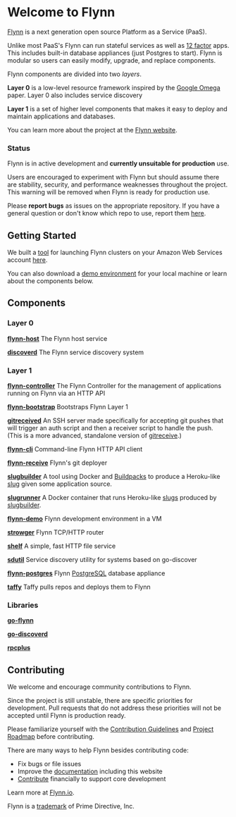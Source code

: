 # Welcome to Flynn

[Flynn](https://flynn.io) is a next generation open source Platform as a Service (PaaS).

Unlike most PaaS's Flynn can run stateful services as well as [12 factor](http://12factor.net/) apps. This includes built-in database appliances (just Postgres to start). Flynn is modular so users can easily modify, upgrade, and replace components.

Flynn components are divided into two _layers_. 

**Layer 0** is a low-level resource framework inspired by the [Google Omega](http://eurosys2013.tudos.org/wp-content/uploads/2013/paper/Schwarzkopf.pdf) paper. Layer 0 also includes service discovery

**Layer 1** is a set of higher level components that makes it easy to deploy and maintain applications and databases.

You can learn more about the project at the [Flynn website](https://flynn.io).

### Status

Flynn is in active development and **currently unsuitable for production** use. 

Users are encouraged to experiment with Flynn but should assume there are stability, security, and performance weaknesses throughout the project. This warning will be removed when Flynn is ready for production use.

Please **report bugs** as issues on the appropriate repository. If you have a general question or don't know which repo to use, report them [here](https://github.com/flynn/flynn/issues).

## Getting Started

We built a [tool](https://flynn.cupcake.io) for launching Flynn clusters on your Amazon Web Services account [here](https://flynn.cupcake.io). 

You can also download a [demo environment](https://github.com/flynn/flynn-demo) for your local machine or learn about the components below.

## Components

### Layer 0

**[flynn-host](https://github.com/flynn/flynn-host)** The Flynn host service

**[discoverd](https://github.com/flynn/discoverd)** The Flynn service discovery system

### Layer 1

**[flynn-controller](https://github.com/flynn/flynn-controller)** The Flynn Controller for the management of applications running on Flynn via an HTTP API

**[flynn-bootstrap](https://github.com/flynn/flynn-bootstrap)** Bootstraps Flynn Layer 1

**[gitreceived](https://github.com/flynn/gitreceived)** An SSH server made specifically for accepting git pushes that will trigger an auth script and then a receiver script to handle the push. (This is a more advanced, standalone version of [gitreceive](https://github.com/progrium/gitreceive).)

**[flynn-cli](https://github.com/flynn/flynn-cli)** Command-line Flynn HTTP API client

**[flynn-receive](https://github.com/flynn/flynn-receive)** Flynn's git deployer

**[slugbuilder](https://github.com/flynn/slugbuilder)** A tool using Docker and [Buildpacks](https://devcenter.heroku.com/articles/buildpacks) to produce a Heroku-like [slug](https://devcenter.heroku.com/articles/slug-compiler) given some application source.

**[slugrunner](https://github.com/flynn/slugrunner)** A Docker container that runs Heroku-like [slugs](https://devcenter.heroku.com/articles/slug-compiler) produced by [slugbuilder](https://github.com/flynn/slugbuilder).

**[flynn-demo](https://github.com/flynn/flynn-demo)** Flynn development environment in a VM

**[strowger](https://github.com/flynn/strowger)** Flynn TCP/HTTP router

**[shelf](https://github.com/flynn/shelf)** A simple, fast HTTP file service

**[sdutil](https://github.com/flynn/sdutil)** Service discovery utility for systems based on go-discover

**[flynn-postgres](https://github.com/flynn/flynn-postgres)** Flynn [PostgreSQL](http://www.postgresql.org/) database appliance

**[taffy](https://github.com/flynn/taffy)** Taffy pulls repos and deploys them to Flynn


### Libraries

**[go-flynn](https://github.com/flynn/go-flynn)**

**[go-discoverd](https://github.com/flynn/go-discoverd)**

**[rpcplus](https://github.com/flynn/rpcplus)**


## Contributing

We welcome and encourage community contributions to Flynn.

Since the project is still unstable, there are specific priorities for development. Pull requests that do not address these priorities will not be accepted until Flynn is production ready.

Please familiarize yourself with the [Contribution Guidelines](https://flynn.io/docs/contributing) and [Project Roadmap](https://flynn.io/docs/roadmap) before contributing.

There are many ways to help Flynn besides contributing code:

 - Fix bugs or file issues
 - Improve the [documentation](https://github.com/flynn/flynn.io) including this website
 - [Contribute](https://flynn.io/#sponsor) financially to support core development

Learn more at [Flynn.io](https://flynn.io).

Flynn is a [trademark](https://flynn.io/docs/trademark-guidelines) of Prime Directive, Inc.
